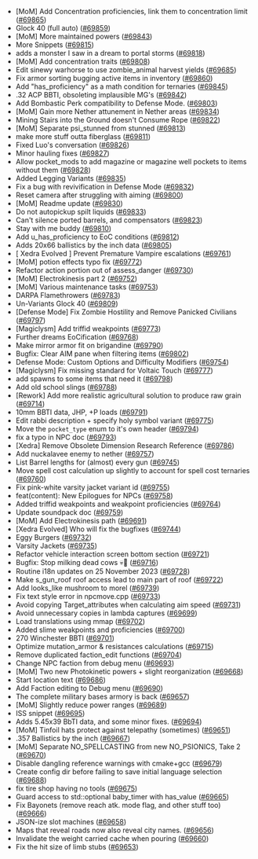 * [MoM] Add Concentration proficiencies, link them to concentration limit ([#69865](https://github.com/CleverRaven/Cataclysm-DDA/pull/69865))
* Glock 40 (full auto) ([#69859](https://github.com/CleverRaven/Cataclysm-DDA/pull/69859))
* [MoM] More maintained powers ([#69843](https://github.com/CleverRaven/Cataclysm-DDA/pull/69843))
* More Snippets ([#69815](https://github.com/CleverRaven/Cataclysm-DDA/pull/69815))
* adds a monster I saw in a dream to portal storms ([#69818](https://github.com/CleverRaven/Cataclysm-DDA/pull/69818))
* [MoM] Add concentration traits ([#69808](https://github.com/CleverRaven/Cataclysm-DDA/pull/69808))
* Edit sinewy warhorse to use zombie_animal harvest yields ([#69685](https://github.com/CleverRaven/Cataclysm-DDA/pull/69685))
* Fix armor sorting bugging active items in inventory ([#69860](https://github.com/CleverRaven/Cataclysm-DDA/pull/69860))
* Add "has_proficiency" as a math condition for ternaries ([#69845](https://github.com/CleverRaven/Cataclysm-DDA/pull/69845))
* .32 ACP BBTI, obsoleting implausible MG's ([#69842](https://github.com/CleverRaven/Cataclysm-DDA/pull/69842))
* Add Bombastic Perk compatibility to Defense Mode. ([#69803](https://github.com/CleverRaven/Cataclysm-DDA/pull/69803))
* [MoM] Gain more Nether attunement in Nether areas ([#69834](https://github.com/CleverRaven/Cataclysm-DDA/pull/69834))
* Mining Stairs into the Ground doesn't Consume Rope ([#69822](https://github.com/CleverRaven/Cataclysm-DDA/pull/69822))
* [MoM] Separate psi_stunned from stunned ([#69813](https://github.com/CleverRaven/Cataclysm-DDA/pull/69813))
* make more stuff outta fiberglass ([#69811](https://github.com/CleverRaven/Cataclysm-DDA/pull/69811))
* Fixed Luo's conversation ([#69826](https://github.com/CleverRaven/Cataclysm-DDA/pull/69826))
* Minor hauling fixes ([#69827](https://github.com/CleverRaven/Cataclysm-DDA/pull/69827))
* Allow pocket_mods to add magazine or magazine well pockets to items without them ([#69828](https://github.com/CleverRaven/Cataclysm-DDA/pull/69828))
* Added Legging Variants ([#69835](https://github.com/CleverRaven/Cataclysm-DDA/pull/69835))
* Fix a bug with revivification in Defense Mode ([#69832](https://github.com/CleverRaven/Cataclysm-DDA/pull/69832))
* Reset camera after struggling with aiming ([#69800](https://github.com/CleverRaven/Cataclysm-DDA/pull/69800))
* [MoM] Readme update ([#69830](https://github.com/CleverRaven/Cataclysm-DDA/pull/69830))
* Do not autopickup spilt liquids ([#69833](https://github.com/CleverRaven/Cataclysm-DDA/pull/69833))
* Can't silence ported barrels, and compensators ([#69823](https://github.com/CleverRaven/Cataclysm-DDA/pull/69823))
* Stay with me buddy ([#69810](https://github.com/CleverRaven/Cataclysm-DDA/pull/69810))
* Add u_has_proficiency to EoC conditions ([#69812](https://github.com/CleverRaven/Cataclysm-DDA/pull/69812))
* Adds 20x66 ballistics by the inch data ([#69805](https://github.com/CleverRaven/Cataclysm-DDA/pull/69805))
* [ Xedra Evolved ] Prevent Premature Vampire escalations ([#69761](https://github.com/CleverRaven/Cataclysm-DDA/pull/69761))
* [MoM] potion effects typo fix ([#69772](https://github.com/CleverRaven/Cataclysm-DDA/pull/69772))
* Refactor action portion out of assess_danger ([#69730](https://github.com/CleverRaven/Cataclysm-DDA/pull/69730))
* [MoM] Electrokinesis part 2 ([#69752](https://github.com/CleverRaven/Cataclysm-DDA/pull/69752))
* [MoM] Various maintenance tasks ([#69753](https://github.com/CleverRaven/Cataclysm-DDA/pull/69753))
* DARPA Flamethrowers ([#69783](https://github.com/CleverRaven/Cataclysm-DDA/pull/69783))
* Un-Variants Glock 40 ([#69809](https://github.com/CleverRaven/Cataclysm-DDA/pull/69809))
* [Defense Mode] Fix Zombie Hostility and Remove Panicked Civilians ([#69797](https://github.com/CleverRaven/Cataclysm-DDA/pull/69797))
* [Magiclysm] Add triffid weakpoints ([#69773](https://github.com/CleverRaven/Cataclysm-DDA/pull/69773))
* Further dreams EoCification ([#69768](https://github.com/CleverRaven/Cataclysm-DDA/pull/69768))
* Make mirror armor fit on brigandine ([#69790](https://github.com/CleverRaven/Cataclysm-DDA/pull/69790))
* Bugfix: Clear AIM pane when filtering items ([#69802](https://github.com/CleverRaven/Cataclysm-DDA/pull/69802))
* Defense Mode: Custom Options and Difficulty Modifiers ([#69754](https://github.com/CleverRaven/Cataclysm-DDA/pull/69754))
* [Magiclysm] Fix missing standard for Voltaic Touch ([#69777](https://github.com/CleverRaven/Cataclysm-DDA/pull/69777))
* add spawns to some items that need it ([#69798](https://github.com/CleverRaven/Cataclysm-DDA/pull/69798))
* Add old school slings ([#69788](https://github.com/CleverRaven/Cataclysm-DDA/pull/69788))
* [Rework] Add more realistic agricultural solution to produce raw grain ([#69714](https://github.com/CleverRaven/Cataclysm-DDA/pull/69714))
* 10mm BBTI data, JHP, +P loads ([#69791](https://github.com/CleverRaven/Cataclysm-DDA/pull/69791))
* Edit rabbi description + specify holy symbol variant ([#69775](https://github.com/CleverRaven/Cataclysm-DDA/pull/69775))
* Move the `pocket_type` enum to it's own header ([#69794](https://github.com/CleverRaven/Cataclysm-DDA/pull/69794))
* fix a typo in NPC doc ([#69793](https://github.com/CleverRaven/Cataclysm-DDA/pull/69793))
* [Xedra] Remove Obsolete Dimension Research Reference ([#69786](https://github.com/CleverRaven/Cataclysm-DDA/pull/69786))
* Add nuckalavee enemy to nether ([#69757](https://github.com/CleverRaven/Cataclysm-DDA/pull/69757))
* List Barrel lengths for (almost) every gun ([#69745](https://github.com/CleverRaven/Cataclysm-DDA/pull/69745))
* Move spell cost calculation up slightly to account for spell cost ternaries ([#69760](https://github.com/CleverRaven/Cataclysm-DDA/pull/69760))
* Fix pink-white varsity jacket variant id ([#69755](https://github.com/CleverRaven/Cataclysm-DDA/pull/69755))
* feat(content): New Epilogues for NPCs ([#69758](https://github.com/CleverRaven/Cataclysm-DDA/pull/69758))
* Added triffid weakpoints and weakpoint proficiencies ([#69764](https://github.com/CleverRaven/Cataclysm-DDA/pull/69764))
* Update soundpack doc ([#69759](https://github.com/CleverRaven/Cataclysm-DDA/pull/69759))
* [MoM] Add Electrokinesis path ([#69691](https://github.com/CleverRaven/Cataclysm-DDA/pull/69691))
* [Xedra Evolved] Who will fix the bugfixes ([#69744](https://github.com/CleverRaven/Cataclysm-DDA/pull/69744))
* Eggy Burgers ([#69732](https://github.com/CleverRaven/Cataclysm-DDA/pull/69732))
* Varsity Jackets ([#69735](https://github.com/CleverRaven/Cataclysm-DDA/pull/69735))
* Refactor vehicle interaction screen bottom section ([#69721](https://github.com/CleverRaven/Cataclysm-DDA/pull/69721))
* Bugfix: Stop milking dead cows 💀🐄 ([#69716](https://github.com/CleverRaven/Cataclysm-DDA/pull/69716))
* Routine i18n updates on 25 November 2023 ([#69728](https://github.com/CleverRaven/Cataclysm-DDA/pull/69728))
* Make s_gun_roof roof access lead to main part of roof ([#69722](https://github.com/CleverRaven/Cataclysm-DDA/pull/69722))
* Add looks_like mushroom to morel ([#69739](https://github.com/CleverRaven/Cataclysm-DDA/pull/69739))
* Fix text style error in npcmove.cpp ([#69733](https://github.com/CleverRaven/Cataclysm-DDA/pull/69733))
* Avoid copying Target_attributes when calculating aim speed ([#69731](https://github.com/CleverRaven/Cataclysm-DDA/pull/69731))
* Avoid unnecessary copies in lambda captures ([#69699](https://github.com/CleverRaven/Cataclysm-DDA/pull/69699))
* Load translations using mmap ([#69702](https://github.com/CleverRaven/Cataclysm-DDA/pull/69702))
* Added slime weakpoints and proficiencies ([#69700](https://github.com/CleverRaven/Cataclysm-DDA/pull/69700))
* 270 Winchester BBTI ([#69701](https://github.com/CleverRaven/Cataclysm-DDA/pull/69701))
* Optimize mutation_armor & resistances calculations ([#69715](https://github.com/CleverRaven/Cataclysm-DDA/pull/69715))
* Remove duplicated faction_edit functions ([#69704](https://github.com/CleverRaven/Cataclysm-DDA/pull/69704))
* Change NPC faction from debug menu ([#69693](https://github.com/CleverRaven/Cataclysm-DDA/pull/69693))
* [MoM] Two new Photokinetic powers + slight reorganization ([#69668](https://github.com/CleverRaven/Cataclysm-DDA/pull/69668))
* Start location text ([#69686](https://github.com/CleverRaven/Cataclysm-DDA/pull/69686))
* Add Faction editing to Debug menu ([#69690](https://github.com/CleverRaven/Cataclysm-DDA/pull/69690))
* The complete military bases armory is back ([#69657](https://github.com/CleverRaven/Cataclysm-DDA/pull/69657))
* [MoM] Slightly reduce power ranges ([#69689](https://github.com/CleverRaven/Cataclysm-DDA/pull/69689))
* ISS snippet ([#69695](https://github.com/CleverRaven/Cataclysm-DDA/pull/69695))
* Adds 5.45x39 BbTI data, and some minor fixes. ([#69694](https://github.com/CleverRaven/Cataclysm-DDA/pull/69694))
* [MoM] Tinfoil hats protect against telepathy (sometimes)  ([#69651](https://github.com/CleverRaven/Cataclysm-DDA/pull/69651))
* .357 Ballistics by the inch ([#69667](https://github.com/CleverRaven/Cataclysm-DDA/pull/69667))
* [MoM] Separate NO_SPELLCASTING from new NO_PSIONICS, Take 2 ([#69670](https://github.com/CleverRaven/Cataclysm-DDA/pull/69670))
* Disable dangling reference warnings with cmake+gcc ([#69679](https://github.com/CleverRaven/Cataclysm-DDA/pull/69679))
* Create config dir before failing to save initial language selection ([#69688](https://github.com/CleverRaven/Cataclysm-DDA/pull/69688))
* fix tire shop having no tools ([#69675](https://github.com/CleverRaven/Cataclysm-DDA/pull/69675))
* Guard access to std::optional baby_timer with has_value ([#69665](https://github.com/CleverRaven/Cataclysm-DDA/pull/69665))
* Fix Bayonets (remove reach atk. mode flag, and other stuff too) ([#69666](https://github.com/CleverRaven/Cataclysm-DDA/pull/69666))
* JSON-ize slot machines ([#69658](https://github.com/CleverRaven/Cataclysm-DDA/pull/69658))
* Maps that reveal roads now also reveal city names. ([#69656](https://github.com/CleverRaven/Cataclysm-DDA/pull/69656))
* Invalidate the weight carried cache when pouring ([#69660](https://github.com/CleverRaven/Cataclysm-DDA/pull/69660))
* Fix the hit size of limb stubs ([#69653](https://github.com/CleverRaven/Cataclysm-DDA/pull/69653))
